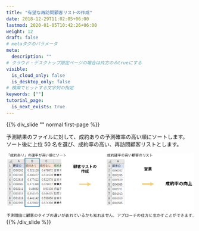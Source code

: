 ```yaml
---
title: "有望な再訪問顧客リストの作成"
date: 2018-12-29T11:02:05+06:00
lastmod: 2020-01-05T10:42:26+06:00
weight: 12
draft: false
# metaタグのパラメータ
meta:
  description: ""
# クラウド・デスクトップ限定ページの場合は片方のみtrueにする
visible:
  is_cloud_only: false
  is_desktop_only: false
# 検索でヒットする文字列の指定
keywords: [""]
tutorial_page:
  is_next_exists: true
---
```


{{% div_slide "" normal first-page %}}

予測結果のファイルに対して、成約ありの予測確率の高い順にソートします。
ソート後に上位 50 名を選び、成約率の高い、再訪問顧客リストとします。

![](../img/t_slide20.png)
{{% /div_slide %}}
